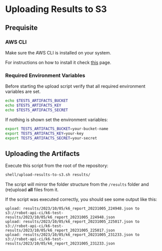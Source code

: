 # Uploading Results to S3

## Prequisite

### AWS CLI

Make sure the AWS CLI is installed on your system.

For instructions on how to install it check [this](https://docs.aws.amazon.com/cli/latest/userguide/getting-started-install.html) page.

### Required Environment Variables

Before starting the upload script verify that all required environment variables are set.

```bash
echo $TESTS_ARTIFACTS_BUCKET
echo $TESTS_ARTIFACTS_KEY
echo $TESTS_ARTIFACTS_SECRET
```

If nothing is shown set the environment variables:

```bash
export TESTS_ARTIFACTS_BUCKET=your-bucket-name
export TESTS_ARTIFACTS_KEY=your-key
export TESTS_ARTIFACTS_SECRET=your-secret
```

## Uploading the Artifacts

Execute this script from the root of the repository:

```bash
shell/upload-results-to-s3.sh results/
```

The script will mirror the folder structure from the `/results` folder and (re)upload **all** files from it.

If the script was executed correctly, you should see some output like this:

```text
upload: results/2023/10/05/k6_report_20231005_224948.json to s3://robot-api-ci/k6-test-results/2023/10/05/k6_report_20231005_224948.json
upload: results/2023/10/05/k6_report_20231005_225017.json to s3://robot-api-ci/k6-test-results/2023/10/05/k6_report_20231005_225017.json
upload: results/2023/10/05/k6_report_20231005_231233.json to s3://robot-api-ci/k6-test-results/2023/10/05/k6_report_20231005_231233.json
```
